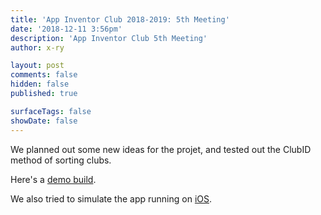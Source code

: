 ```yaml
---
title: 'App Inventor Club 2018-2019: 5th Meeting'
date: '2018-12-11 3:56pm'
description: 'App Inventor Club 5th Meeting'
author: x-ry	

layout: post
comments: false
hidden: false
published: true

surfaceTags: false
showDate: false
---
```

We planned out some new ideas for the projet, and tested out the ClubID method of sorting clubs. 

Here's a [demo build](https://x.thunkable.com/projects/5d20ff4e699ff421818ad0c4/Screen1/designer).

We also tried to simulate the app running on [iOS](shorturl.at/jqwyK).
